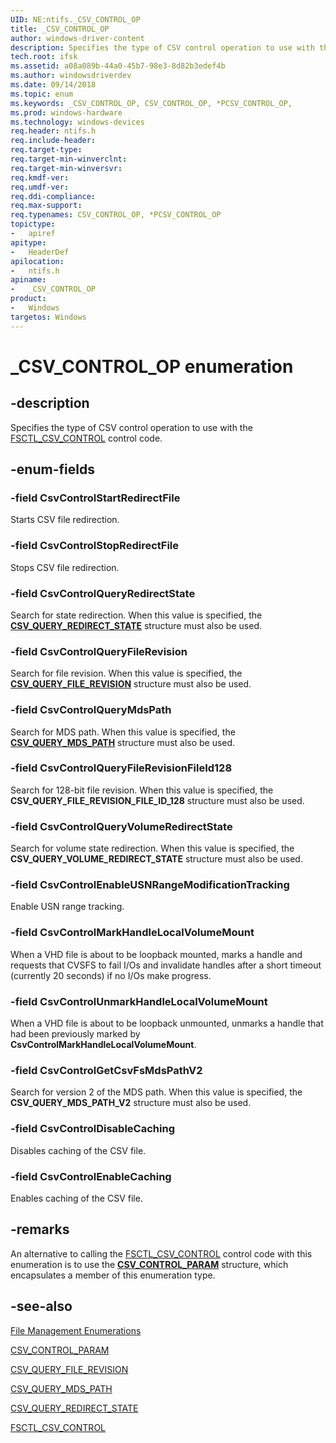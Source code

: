 ```yaml
---
UID: NE:ntifs._CSV_CONTROL_OP
title: _CSV_CONTROL_OP
author: windows-driver-content
description: Specifies the type of CSV control operation to use with the FSCTL_CSV_CONTROL control code.
tech.root: ifsk
ms.assetid: a08a089b-44a0-45b7-98e3-8d82b3edef4b
ms.author: windowsdriverdev
ms.date: 09/14/2018
ms.topic: enum
ms.keywords: _CSV_CONTROL_OP, CSV_CONTROL_OP, *PCSV_CONTROL_OP, 
ms.prod: windows-hardware
ms.technology: windows-devices
req.header: ntifs.h
req.include-header:
req.target-type:
req.target-min-winverclnt:
req.target-min-winversvr:
req.kmdf-ver:
req.umdf-ver:
req.ddi-compliance:
req.max-support:
req.typenames: CSV_CONTROL_OP, *PCSV_CONTROL_OP
topictype: 
-	apiref
apitype: 
-	HeaderDef
apilocation: 
-	ntifs.h
apiname: 
-	_CSV_CONTROL_OP
product:
-	Windows
targetos: Windows
---
```


# _CSV_CONTROL_OP enumeration

## -description

Specifies the type of CSV control operation to use with the [FSCTL_CSV_CONTROL](https://msdn.microsoft.com/6CCCD5CA-FF29-41D4-B687-E403CADABF84) control code.

## -enum-fields

### -field CsvControlStartRedirectFile

Starts CSV file redirection.

### -field CsvControlStopRedirectFile 

Stops CSV file redirection.

### -field CsvControlQueryRedirectState 

Search for state redirection. When this value is specified, the [**CSV_QUERY_REDIRECT_STATE**](https://docs.microsoft.com/windows/desktop/api/winioctl/ns-winioctl-_csv_query_redirect_state) structure must also be used.

### -field CsvControlQueryFileRevision  

Search for file revision. When this value is specified, the [**CSV_QUERY_FILE_REVISION**](https://docs.microsoft.com/windows/desktop/api/winioctl/ns-winioctl-_csv_query_file_revision) structure must also be used.

### -field CsvControlQueryMdsPath 

Search for MDS path. When this value is specified, the [**CSV_QUERY_MDS_PATH**](https://docs.microsoft.com/windows/desktop/api/winioctl/ns-winioctl-_csv_query_mds_path) structure must also be used.

### -field CsvControlQueryFileRevisionFileId128 

Search for 128-bit file revision. When this value is specified, the **CSV_QUERY_FILE_REVISION_FILE_ID_128** structure must also be used.

### -field CsvControlQueryVolumeRedirectState 

Search for volume state redirection. When this value is specified, the **CSV_QUERY_VOLUME_REDIRECT_STATE** structure must also be used.

### -field CsvControlEnableUSNRangeModificationTracking 

Enable USN range tracking.

### -field CsvControlMarkHandleLocalVolumeMount 

When a VHD file is about to be loopback mounted, marks a handle and requests that CVSFS to fail I/Os and invalidate handles after a short timeout (currently 20 seconds) if no I/Os make progress.

### -field CsvControlUnmarkHandleLocalVolumeMount 

When a VHD file is about to be loopback unmounted, unmarks a handle that had been previously marked by **CsvControlMarkHandleLocalVolumeMount**.

### -field CsvControlGetCsvFsMdsPathV2 

Search for version 2 of the MDS path. When this value is specified, the **CSV_QUERY_MDS_PATH_V2** structure must also be used.

### -field CsvControlDisableCaching 

Disables caching of the CSV file.

### -field CsvControlEnableCaching

Enables caching of the CSV file.

## -remarks

An alternative to calling the [FSCTL_CSV_CONTROL](https://msdn.microsoft.com/6CCCD5CA-FF29-41D4-B687-E403CADABF84) control code with this enumeration is to use the [**CSV_CONTROL_PARAM**](https://docs.microsoft.com/windows/desktop/api/winioctl/ns-winioctl-_csv_control_param) structure, which encapsulates a member of this enumeration type.

## -see-also

[File Management Enumerations](https://msdn.microsoft.com/library/windows/desktop/aa364231)

[CSV_CONTROL_PARAM](https://msdn.microsoft.com/library/windows/desktop/dn280466)

[CSV_QUERY_FILE_REVISION](https://msdn.microsoft.com/library/windows/desktop/dn280469)

[CSV_QUERY_MDS_PATH](https://msdn.microsoft.com/library/windows/desktop/dn280470) 

[CSV_QUERY_REDIRECT_STATE](https://msdn.microsoft.com/library/windows/desktop/dn280471)

[FSCTL_CSV_CONTROL](https://msdn.microsoft.com/library/windows/desktop/dn280516)